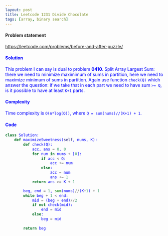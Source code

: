 ```yaml
---
layout: post
title: Leetcode 1231 Divide Chocolate
tags: [array, binary search]
---
```


#### Problem statement

<a href="https://leetcode.com/problems/before-and-after-puzzle/"> <font color = blue>https://leetcode.com/problems/before-and-after-puzzle/

#### Solution
This problem I can say is dual to problem **0410**. Split Array Largest Sum: there we need to minimize maximimum of sums in partition, here we need to maximize minimum of sums in partition. Again use function `check(Q)` which answer the question: if we take that in each part we need to have sum `>= Q`, is it possible to have at least `K+1` parts.

#### Complexity
Time complexity is `O(n*log(Q))`, where `Q = sum(nums)//(K+1) + 1`.

#### Code
```python
class Solution:
    def maximizeSweetness(self, nums, K):
        def check(Q):
            acc, ans = 0, 0
            for num in nums + [0]:
                if acc < Q:
                    acc += num
                else:
                    acc = num
                    ans += 1
            return ans >= K + 1

        beg, end = 1, sum(nums)//(K+1) + 1
        while beg + 1 < end:
            mid = (beg + end)//2
            if not check(mid):
                end = mid
            else:
                beg = mid
        
        return beg
```

